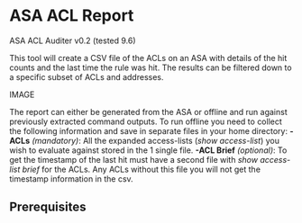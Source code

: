 # ASA ACL Report

ASA ACL Auditer v0.2 (tested 9.6)

This tool will create a CSV file of the ACLs on an ASA with details of the hit counts and the last time the rule was hit. The results can be filtered down to a specific subset of ACLs and addresses.

IMAGE

The report can either be generated from the ASA or offline and run against previously extracted command outputs.
To run offline you need to collect the following information and save in separate files in your home directory:
**-ACLs** *(mandatory)*: All the expanded access-lists (*show access-list*) you wish to evaluate against stored in the 1 single file.
**-ACL Brief** *(optional)*: To get the timestamp of the last hit must have a second file with *show access-list <name> brief* for the ACLs. Any ACLs without this file you will not get the timestamp information in the csv.

## Prerequisites

